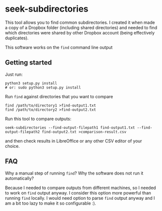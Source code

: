 # seek-subdirectories

This tool allows you to find common subdirectories. I created it when made a copy of a Dropbox folder (including shared directories) and needed to find which directories were shared by other Dropbox account (being effectively duplicates).

This software works on the `find` command line output

## Getting started

Just run:

```
python3 setup.py install
# or: sudo python3 setup.py install 
```

Run `find` against directories that you want to compare

```
find /path/to/directory1 >find-output1.txt
find /path/to/directory2 >find-output2.txt
```

Run this tool to compare outputs:

```
seek-subdirectories --find-output-filepath1 find-output1.txt --find-output-filepath2 find-output2.txt >comparison-result.csv
```

and then check results in LibreOffice or any other CSV editor of your choice.

## FAQ

Why a manual step of running `find`? Why the software does not run it automatically?

Because I needed to compare outputs from different machines, so I needed to work on `find` output anyway. I consider this option more powerful than running `find` locally. I would need option to parse `find` output anyway and I am a bit too lazy to make it so configurable :).
